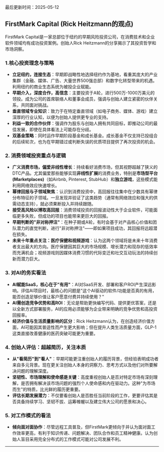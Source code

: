最后更新时间：2025-05-12
## FirstMark Capital (Rick Heitzmann的观点)

FirstMark Capital是一家总部位于纽约的早期风险投资公司，在消费技术和企业软件领域均有成功投资案例。创始人Rick Heitzmann的分享揭示了其投资哲学和市场洞察。

### 1.核心投资理念与策略

*   **立足纽约，连接生态**：早期即战略性地选择纽约作为基地，看重其庞大的产业集群（金融、媒体、广告、大量世界500强总部）和数字化转型带来的机遇。利用纽约的商业生态系统为被投企业赋能。
*   **早期介入，深度合作，高信念**：主要投资于A轮，进行500万-1000万美元的领投。成为公司的首席联络人和董事会成员，强调与创始人建立紧密的伙伴关系，共同面对挑战。
*   **垂直领域专业知识**：致力于在特定垂直领域（如电子商务、媒体、游戏）建立深厚的行业认知，以便为创始人提供更专业的支持。
*   **利益一致的合作伙伴**：强调作为股东与创始人拥有共同目标，即推动公司的最佳发展，即使在具体看法上可能存在分歧。
*   **双基金策略**：同时运作早期阶段基金和成长基金。成长基金不仅支持已投组合的后续轮次，也为在早期错过或判断失误的优质项目提供了再次投资的机会。

### 2. 消费领域投资重点与逻辑

*   **广义消费市场，偏爱非线性增长**：持续看好消费市场，但其视野超越了狭义的DTC产品。尤其偏爱那些能够实现**非线性扩展**的消费业务，特别是**市场型平台 (Marketplaces)**（如Airbnb, Pinterest, StubHub）和**独立游戏**，这些模式能利用网络效应快速增长。
*   **幂律回报与子领域聚焦**：认识到消费投资中，高回报往往集中在少数具有幂律分布特征的子领域。一旦发现并验证了这类趋势（通常有网络效应和强大的供需动态支持），就必须果断投入并持续跟随。
*   **接受高风险以博取高回报**：消费领域投资的回报波动性大于企业软件，可能面临更多失败，但成功的项目也能带来更巨大的回报。
*   **早期判断的"非对称押注"**：在种子期或A轮，有时会基于对产品核心价值和团队潜力的直觉判断，进行"非对称押注"——即如果项目成功，其回报将远超潜在损失。
*   **未来十年重点关注：医疗保健和视频游戏**：认为这两个领域将是未来十年消费者支出最大的方向。医疗保健因其巨大的市场规模、增长潜力和现存的低效率而充满机会；视频游戏则因媒体消费习惯的代际变迁和社交互动玩法的持续创新而潜力巨大。

### 3. 对AI的务实看法

*   **AI赋能SaaS，核心在于"有用"**：AI对SaaS开发、部署和客户ROI产生深远影响。评估AI项目时，最核心的问题是"这个AI驱动的软件/功能是否真的有用，能否创造足够价值让客户愿意付费并持续使用？"
*   **AI需创造竞争优势和高ROI**：无论是帮助更快编写代码、提供更优答案，还是以全新方式部署服务，AI的应用必须能够为企业带来明确的竞争优势和高投资回报率。
*   **经济价值与生活质量影响的区分**：Rick Heitzmann认为，在创造经济价值方面，AI可能因其普适性而产生更大影响；但在提升人类生活质量方面，GLP-1这类直接改善健康的医药突破可能更为重要。

### 4. 创始人评估：超越简历，关注本质

*   **从"看简历"到"看人"**：早期可能更注重创始人的履历背景，但经验表明成功者来自多元背景。现在更关注创始人本身的洞察力、思考方式以及他们对所要解决问题的理解深度。
*   **坚韧性、市场理解和使命感是关键**：高度重视创始人是否对特定市场有深刻理解，是否拥有解决该市场问题的强烈个人使命感和内在驱动力。这种"为市场而生"的特质，比光鲜的履历更重要。
*   **评估长期发展潜力**：不仅要看创始人是否胜任当前阶段的工作，更要评估其是否具备持续学习、坚韧不拔、运筹帷幄以及建立伟大公司的愿景和决心。

### 5. 对工作模式的看法

*   **倾向面对面协作**：尽管远程工具普及，但FirstMark更倾向于并认为面对面工作效率更高，有利于知识传递、问题解决、团队合作和员工精神健康。认为创始人盲目采用完全分布式的工作模式可能对公司发展不利。

--- 